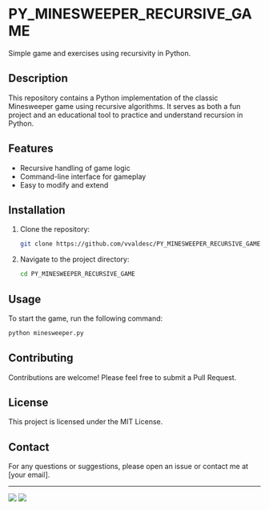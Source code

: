 # PY_MINESWEEPER_RECURSIVE_GAME

Simple game and exercises using recursivity in Python.

## Description

This repository contains a Python implementation of the classic Minesweeper game using recursive algorithms. It serves as both a fun project and an educational tool to practice and understand recursion in Python.

## Features

- Recursive handling of game logic
- Command-line interface for gameplay
- Easy to modify and extend

## Installation

1. Clone the repository:
   ```sh
   git clone https://github.com/vvaldesc/PY_MINESWEEPER_RECURSIVE_GAME.git
   ```
2. Navigate to the project directory:
   ```sh
   cd PY_MINESWEEPER_RECURSIVE_GAME
   ```

## Usage

To start the game, run the following command:
```sh
python minesweeper.py
```

## Contributing

Contributions are welcome! Please feel free to submit a Pull Request.

## License

This project is licensed under the MIT License.

## Contact

For any questions or suggestions, please open an issue or contact me at [your email].

---

<div width="100%" display="flex" flex-direction="flex-column" align-items="center">
  <img src="https://github.com/user-attachments/assets/794b444b-a408-4bd7-9636-f55b3b5ba9f4" />
  <img src="https://github.com/user-attachments/assets/cfbd105b-6184-43fc-b073-5d7ffc5a414f" />
</div>
